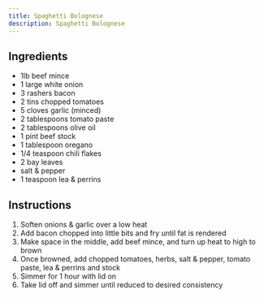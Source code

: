 ```yaml
---
title: Spaghetti Bolognese
description: Spaghetti Bolognese
---
```


## Ingredients
* 1lb beef mince
* 1 large white onion
* 3 rashers bacon
* 2 tins chopped tomatoes
* 5 cloves garlic (minced)
* 2 tablespoons tomato paste
* 2 tablespoons olive oil
* 1 pint beef stock
* 1 tablespoon oregano
* 1/4 teaspoon chili flakes
* 2 bay leaves
* salt & pepper
* 1 teaspoon lea & perrins

## Instructions
1. Soften onions & garlic over a low heat
1. Add bacon chopped into little bits and fry until fat is rendered
1. Make space in the middle, add beef mince, and turn up heat to high to brown
1. Once browned, add chopped tomatoes, herbs, salt & pepper, tomato paste, lea & perrins and stock
1. Simmer for 1 hour with lid on
1. Take lid off and simmer until reduced to desired consistency
